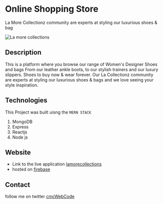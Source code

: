 # Online Shopping Store

La More Collectionz community are experts at styling our luxurious shoes & bag

![La more collections](demo/demo.gif)

## Description

This is a platform where you browse our range of Women's Designer Shoes and bags From our leather
ankle boots, to our stylish trainers and our luxury slippers. Shoes to buy now & wear forever. Our
La Collectionz community are experts at styling our luxurious shoes & bags and we love seeing your
style inspiration.

## Technologies

This Project was built uisng the `MERN STACK`

1. MongoDB
2. Express
3. Reactjs
4. Node js

## Website

- Link to the live application [lamorecollections](https://lamorecollectionstore.web.app/)
- hosted on [firebase](https://firebase.google.com/)

## Contact

follow me on twitter [cmcWebCode](https://twitter.com/cmcWebCode?s=07)
